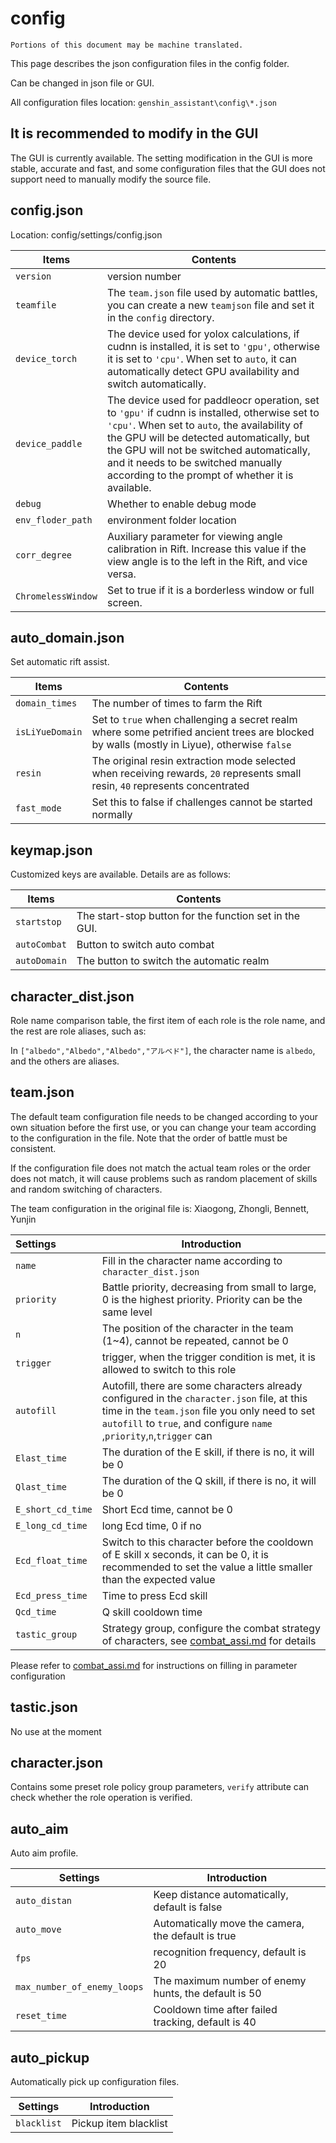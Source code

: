# config

```
Portions of this document may be machine translated.
```

This page describes the json configuration files in the config folder.

Can be changed in json file or GUI.

All configuration files location: `genshin_assistant\config\*.json`

## It is recommended to modify in the GUI

The GUI is currently available. The setting modification in the GUI is more stable, accurate and fast, and some
configuration files that the GUI does not support need to manually modify the source file.

## config.json

Location: config/settings/config.json

| Items              | Contents                                                                                                                                                                                                                                                                                                                          |
|--------------------|-----------------------------------------------------------------------------------------------------------------------------------------------------------------------------------------------------------------------------------------------------------------------------------------------------------------------------------|
| `version`          | version number                                                                                                                                                                                                                                                                                                                    |
| `teamfile`         | The `team.json` file used by automatic battles, you can create a new `teamjson` file and set it in the `config` directory.                                                                                                                                                                                                        |
| `device_torch`     | The device used for yolox calculations, if cudnn is installed, it is set to `'gpu'`, otherwise it is set to `'cpu'`. When set to `auto`, it can automatically detect GPU availability and switch automatically.                                                                                                                   |
| `device_paddle`    | The device used for paddleocr operation, set to `'gpu'` if cudnn is installed, otherwise set to `'cpu'`. When set to `auto`, the availability of the GPU will be detected automatically, but the GPU will not be switched automatically, and it needs to be switched manually according to the prompt of whether it is available. |
| `debug`            | Whether to enable debug mode                                                                                                                                                                                                                                                                                                      |
| `env_floder_path`  | environment folder location                                                                                                                                                                                                                                                                                                       |
| `corr_degree`      | Auxiliary parameter for viewing angle calibration in Rift. Increase this value if the view angle is to the left in the Rift, and vice versa.                                                                                                                                                                                      |
| `ChromelessWindow` | Set to true if it is a borderless window or full screen.                                                                                                                                                                                                                                                                          |

## auto_domain.json

Set automatic rift assist.

| Items           | Contents                                                                                                                                   |
|-----------------|--------------------------------------------------------------------------------------------------------------------------------------------|
| `domain_times`  | The number of times to farm the Rift                                                                                                       |
| `isLiYueDomain` | Set to `true` when challenging a secret realm where some petrified ancient trees are blocked by walls (mostly in Liyue), otherwise `false` |
| `resin`         | The original resin extraction mode selected when receiving rewards, `20` represents small resin, `40` represents concentrated              |
| `fast_mode`     | Set this to false if challenges cannot be started normally                                                                                 |

## keymap.json

Customized keys are available. Details are as follows:

| Items        | Contents                                               |
|--------------|--------------------------------------------------------|
| `startstop`  | The start-stop button for the function set in the GUI. |
| `autoCombat` | Button to switch auto combat                           |
| `autoDomain` | The button to switch the automatic realm               |

## character_dist.json

Role name comparison table, the first item of each role is the role name, and the rest are role aliases, such as:

In `["albedo","Albedo","Albedo","アルベド"]`, the character name is `albedo`, and the others are aliases.

## team.json

The default team configuration file needs to be changed according to your own situation before the first use, or you can
change your team according to the configuration in the file. Note that the order of battle must be consistent.

If the configuration file does not match the actual team roles or the order does not match, it will cause problems such
as random placement of skills and random switching of characters.

The team configuration in the original file is: Xiaogong, Zhongli, Bennett, Yunjin

| Settings          | Introduction                                                                                                                                                                                                            |
|:------------------|-------------------------------------------------------------------------------------------------------------------------------------------------------------------------------------------------------------------------|
| `name`            | Fill in the character name according to `character_dist.json`                                                                                                                                                           |
| `priority`        | Battle priority, decreasing from small to large, 0 is the highest priority. Priority can be the same level                                                                                                              |
| `n`               | The position of the character in the team (1~4), cannot be repeated, cannot be 0                                                                                                                                        |
| `trigger`         | trigger, when the trigger condition is met, it is allowed to switch to this role                                                                                                                                        |
| `autofill`        | Autofill, there are some characters already configured in the `character.json` file, at this time in the `team.json` file you only need to set `autofill` to `true`, and configure `name `,`priority`,`n`,`trigger` can |
| `Elast_time`      | The duration of the E skill, if there is no, it will be 0                                                                                                                                                               |
| `Qlast_time`      | The duration of the Q skill, if there is no, it will be 0                                                                                                                                                               |
| `E_short_cd_time` | Short Ecd time, cannot be 0                                                                                                                                                                                             |
| `E_long_cd_time`  | long Ecd time, 0 if no                                                                                                                                                                                                  |
| `Ecd_float_time`  | Switch to this character before the cooldown of E skill x seconds, it can be 0, it is recommended to set the value a little smaller than the expected value                                                             |
| `Ecd_press_time`  | Time to press Ecd skill                                                                                                                                                                                                 |
| `Qcd_time`        | Q skill cooldown time                                                                                                                                                                                                   |
| `tastic_group`    | Strategy group, configure the combat strategy of characters, see [combat_assi.md](./combat_assi.md) for details                                                                                                         |

Please refer to [combat_assi.md](./combat_assi.md) for instructions on filling in parameter configuration

## tastic.json

No use at the moment

## character.json

Contains some preset role policy group parameters, `verify` attribute can check whether the role operation is verified.

## auto_aim

Auto aim profile.

| Settings                    | Introduction                                         |
|-----------------------------|------------------------------------------------------|
| `auto_distan`               | Keep distance automatically, default is false        |
| `auto_move`                 | Automatically move the camera, the default is true   |
| `fps`                       | recognition frequency, default is 20                 |
| `max_number_of_enemy_loops` | The maximum number of enemy hunts, the default is 50 |
| `reset_time`                | Cooldown time after failed tracking, default is 40   |

## auto_pickup

Automatically pick up configuration files.

| Settings    | Introduction          |
|-------------|-----------------------|
| `blacklist` | Pickup item blacklist |